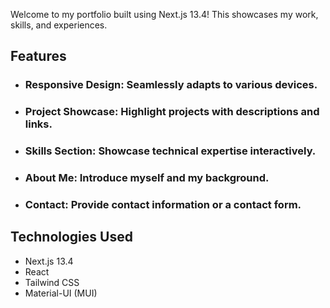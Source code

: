 Welcome to my portfolio built using Next.js 13.4! This showcases my work, skills, and experiences.

## Features
* ### Responsive Design: Seamlessly adapts to various devices.
* ### Project Showcase: Highlight projects with descriptions and links.
* ### Skills Section: Showcase technical expertise interactively.
* ### About Me: Introduce myself and my background.
* ### Contact: Provide contact information or a contact form.

## Technologies Used

* Next.js 13.4
* React
* Tailwind CSS
* Material-UI (MUI)
